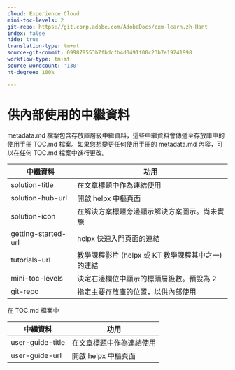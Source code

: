 ```yaml
---
cloud: Experience Cloud
mini-toc-levels: 2
git-repo: https://git.corp.adobe.com/AdobeDocs/cxm-learn.zh-Hant
index: false
hide: true
translation-type: tm+mt
source-git-commit: 099879553b7fbdcfb4d0491f00c23b7e19241998
workflow-type: tm+mt
source-wordcount: '130'
ht-degree: 100%

---
```



# 供內部使用的中繼資料

metadata.md 檔案包含存放庫層級中繼資料，這些中繼資料會傳遞至存放庫中的使用手冊 TOC.md 檔案。如果您想變更任何使用手冊的 metadata.md 內容，可以在任何 TOC.md 檔案中進行更改。

| 中繼資料 | 功用 |
|--- |--- |
| solution-title | 在文章標題中作為連結使用 |
| solution-hub-url | 開啟 helpx 中樞頁面 |
| solution-icon | 在解決方案標題旁邊顯示解決方案圖示。尚未實施 |
| getting-started-url | helpx 快速入門頁面的連結 |
| tutorials-url | 教學課程影片 (helpx 或 KT 教學課程其中之一) 的連結 |
| mini-toc-levels | 決定右邊欄位中顯示的標頭層級數。預設為 2 |
| git-repo | 指定主要存放庫的位置，以供內部使用 |

在 TOC.md 檔案中

| 中繼資料 | 功用 |
|--- |--- |
| user-guide-title | 在文章標題中作為連結使用 |
| user-guide-url | 開啟 helpx 中樞頁面 |
